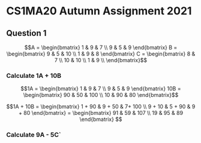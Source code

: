 # CS1MA20 Autumn Assignment 2021


## Question 1

```math
A  = 
\begin{bmatrix}
      1 & 9 & 7 \\
      9 & 5 & 9
\end{bmatrix}

B  = 
\begin{bmatrix}
      9 & 5 & 10 \\
      1 & 9 & 8
\end{bmatrix}

C  = 
\begin{bmatrix}
      8 & 7 \\
      10 & 10 \\
      1 & 9 \\
\end{bmatrix}
```

### Calculate 1A + 10B


```math
1A  = 
\begin{bmatrix}
      1 & 9 & 7 \\
      9 & 5 & 9
\end{bmatrix}
 
10B  = 
\begin{bmatrix}
      90 & 50 & 100 \\
      10 & 90 & 80
\end{bmatrix}
```

```math
1A + 10B  = 
\begin{bmatrix}
      1 + 90 & 9 + 50 & 7+ 100 \\
      9 + 10 & 5 + 90 & 9 + 80
\end{bmatrix}
= 
\begin{bmatrix}
      91 & 59 & 107 \\
      19 & 95 & 89
\end{bmatrix}

```

### Calculate 9A - 5C`

